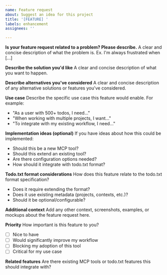 ```yaml
---
name: Feature request
about: Suggest an idea for this project
title: '[FEATURE] '
labels: enhancement
assignees: ''

---
```


**Is your feature request related to a problem? Please describe.**
A clear and concise description of what the problem is. Ex. I'm always frustrated when [...]

**Describe the solution you'd like**
A clear and concise description of what you want to happen.

**Describe alternatives you've considered**
A clear and concise description of any alternative solutions or features you've considered.

**Use case**
Describe the specific use case this feature would enable. For example:
- "As a user with 500+ todos, I need..."
- "When working with multiple projects, I want..."
- "To integrate with my existing workflow, I need..."

**Implementation ideas (optional)**
If you have ideas about how this could be implemented:
- Should this be a new MCP tool?
- Should this extend an existing tool?
- Are there configuration options needed?
- How should it integrate with todo.txt format?

**Todo.txt format considerations**
How does this feature relate to the todo.txt format specification?
- Does it require extending the format?
- Does it use existing metadata (projects, contexts, etc.)?
- Should it be optional/configurable?

**Additional context**
Add any other context, screenshots, examples, or mockups about the feature request here.

**Priority**
How important is this feature to you?
- [ ] Nice to have
- [ ] Would significantly improve my workflow
- [ ] Blocking my adoption of this tool
- [ ] Critical for my use case

**Related features**
Are there existing MCP tools or todo.txt features this should integrate with? 